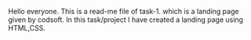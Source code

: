 Hello everyone.
This is a read-me file of task-1. which is a landing page given by codsoft.
In this task/project I have created a landing page using HTML,CSS.
